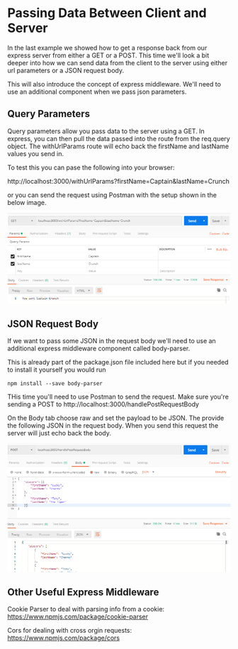 # Passing Data Between Client and Server

In the last example we showed how to get a response back from our express server from either a GET or a POST.  This time we'll look a bit deeper into how we can send data from the client to the server using either url parameters or a JSON request body.

This will also introduce the concept of express middleware. We'll need to use an additional component when we pass json parameters. 

## Query Parameters

Query parameters allow you pass data to the server using a GET.  In express, you can then pull the data passed into the route from the req.query object.  The withUrlParams route will echo back the firstName and lastName values you send in.

To test this you can pase the following into your browser:

http://localhost:3000/withUrlParams?firstName=Captain&lastName=Crunch

or you can send the request using Postman with the setup shown in the below image.

![Image description](../img/query-params.png)

## JSON Request Body

If we want to pass some JSON in the request body we'll need to use an additional express middleware component called body-parser.

This is already part of the package.json file included here but if you needed to install it yourself you would run 

```
npm install --save body-parser
```

THis time you'll need to use Postman to send the request.  Make sure you're sending a POST to http://localhost:3000/handlePostRequestBody

On the Body tab choose raw and set the payload to be JSON.  The provide the following JSON in the request body.  When you send this request the server will just echo back the body.

![Image description](../img/json-params.png)

## Other Useful Express Middleware

Cookie Parser to deal with parsing info from a cookie: https://www.npmjs.com/package/cookie-parser

Cors for dealing with cross orgin requests: https://www.npmjs.com/package/cors

